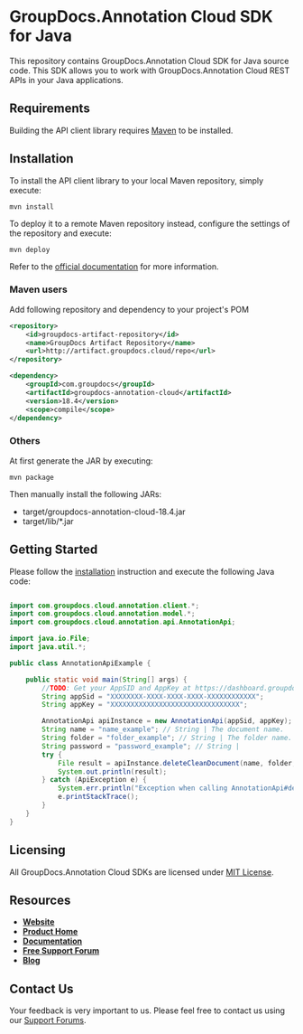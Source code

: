 # GroupDocs.Annotation Cloud SDK for Java
This repository contains GroupDocs.Annotation Cloud SDK for Java source code. This SDK allows you to work with GroupDocs.Annotation Cloud REST APIs in your Java applications.

## Requirements

Building the API client library requires [Maven](https://maven.apache.org/) to be installed.

## Installation

To install the API client library to your local Maven repository, simply execute:

```shell
mvn install
```

To deploy it to a remote Maven repository instead, configure the settings of the repository and execute:

```shell
mvn deploy
```

Refer to the [official documentation](https://maven.apache.org/plugins/maven-deploy-plugin/usage.html) for more information.

### Maven users

Add following repository and dependency to your project's POM

```xml
<repository>
    <id>groupdocs-artifact-repository</id>
    <name>GroupDocs Artifact Repository</name>
    <url>http://artifact.groupdocs.cloud/repo</url>
</repository>
```

```xml
<dependency>
    <groupId>com.groupdocs</groupId>
    <artifactId>groupdocs-annotation-cloud</artifactId>
    <version>18.4</version>
    <scope>compile</scope>
</dependency>
```

### Others

At first generate the JAR by executing:

    mvn package

Then manually install the following JARs:

* target/groupdocs-annotation-cloud-18.4.jar
* target/lib/*.jar

## Getting Started

Please follow the [installation](#installation) instruction and execute the following Java code:

```java

import com.groupdocs.cloud.annotation.client.*;
import com.groupdocs.cloud.annotation.model.*;
import com.groupdocs.cloud.annotation.api.AnnotationApi;

import java.io.File;
import java.util.*;

public class AnnotationApiExample {

    public static void main(String[] args) {
        //TODO: Get your AppSID and AppKey at https://dashboard.groupdocs.cloud (free registration is required).
        String appSid = "XXXXXXXX-XXXX-XXXX-XXXX-XXXXXXXXXXXX";
        String appKey = "XXXXXXXXXXXXXXXXXXXXXXXXXXXXXXXX";

        AnnotationApi apiInstance = new AnnotationApi(appSid, appKey);
        String name = "name_example"; // String | The document name.
        String folder = "folder_example"; // String | The folder name.
        String password = "password_example"; // String | 
        try {
            File result = apiInstance.deleteCleanDocument(name, folder, password);
            System.out.println(result);
        } catch (ApiException e) {
            System.err.println("Exception when calling AnnotationApi#deleteCleanDocument");
            e.printStackTrace();
        }
    }
}

```

## Licensing
All GroupDocs.Annotation Cloud SDKs are licensed under [MIT License](LICENSE).

## Resources
+ [**Website**](https://www.groupdocs.cloud)
+ [**Product Home**](https://products.groupdocs.cloud/annotation/cloud)
+ [**Documentation**](https://docs.groupdocs.cloud/display/annotationcloud/Home)
+ [**Free Support Forum**](https://forum.groupdocs.cloud/c/annotation)
+ [**Blog**](https://blog.groupdocs.cloud/category/groupdocs-annotation-cloud-product-family)

## Contact Us
Your feedback is very important to us. Please feel free to contact us using our [Support Forums](https://forum.groupdocs.cloud/c/annotation).

